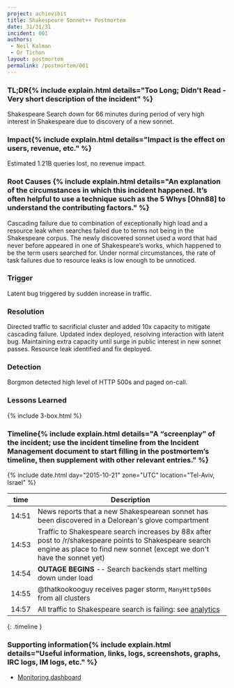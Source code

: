 ```yaml
---
project: achievibit
title: Shakespeare Sonnet++ Postmortem
date: 31/31/31
incident: 001
authors:
 - Neil Kalman
 - Or Tichon
layout: postmortem
permalink: /postmortem/001
---
```


### TL;DR{% include explain.html details="<strong>Too Long; Didn't Read</strong> - Very short description of the incident" %}

Shakespeare Search down for 66 minutes during period of very high interest in Shakespeare due to discovery of a new sonnet.

### Impact{% include explain.html details="Impact is the effect on users, revenue, etc." %}

Estimated 1.21B queries lost, no revenue impact.

### Root Causes {% include explain.html details="An explanation of the circumstances in which this incident happened. It’s often helpful to use a technique such as the 5 Whys [Ohn88] to understand the contributing factors." %}

Cascading failure due to combination of exceptionally high load and a resource leak when searches failed due to terms not being in the Shakespeare corpus. The newly discovered sonnet used a word that had never before appeared in one of Shakespeare’s works, which happened to be the term users searched for. Under normal circumstances, the rate of task failures due to resource leaks is low enough to be unnoticed.

### Trigger

Latent bug triggered by sudden increase in traffic.

### Resolution

Directed traffic to sacrificial cluster and added 10x capacity to mitigate cascading failure. Updated index deployed, resolving interaction with latent bug. Maintaining extra capacity until surge in public interest in new sonnet passes. Resource leak identified and fix deployed.

### Detection

Borgmon detected high level of HTTP 500s and paged on-call.

### Lessons Learned

{% include 3-box.html %}

### Timeline{% include explain.html details="A “screenplay” of the incident; use the incident timeline from the Incident Management document to start filling in the postmortem’s timeline, then supplement with other relevant entries." %}

{% include date.html day="2015-10-21" zone="UTC" location="Tel-Aviv, Israel" %}

| time        | Description     |
| ------------- | ------------- |
| 14:51 | News reports that a new Shakespearean sonnet has been discovered in a Delorean's glove compartment |
| 14:53 | Traffic to Shakespeare search increases by 88x after post to /r/shakespeare points to Shakespeare search engine as place to find new sonnet (except we don't have the sonnet yet) |
| 14:54 | **OUTAGE BEGINS** -- Search backends start melting down under load |
| 14:55 | @thatkookooguy  receives pager storm, `ManyHttp500s` from all clusters |
| 14:57 | All traffic to Shakespeare search is failing: see [analytics](http://kibibit.io/) |
{: .timeline }

### Supporting information{% include explain.html details="Useful information, links, logs, screenshots, graphs, IRC logs, IM logs, etc." %}

- [Monitoring dashboard](http://monitor/shakespeare?end_time=20151021T160000&duration=7200)
